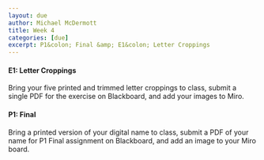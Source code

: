 ```yaml
---
layout: due
author: Michael McDermott
title: Week 4
categories: [due]
excerpt: P1&colon; Final &amp; E1&colon; Letter Croppings
---
```

#### E1: Letter Croppings
Bring your five printed and trimmed letter croppings to class, submit a single PDF for the exercise on Blackboard, and add your images to Miro.

#### P1: Final
Bring a printed version of your digital name to class, submit a PDF of your name for P1 Final assignment on Blackboard, and add an image to your Miro board.
